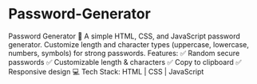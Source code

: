 # Password-Generator
Password Generator 🔐  A simple HTML, CSS, and JavaScript password generator. Customize length and character types (uppercase, lowercase, numbers, symbols) for strong passwords.  Features: ✅ Random secure passwords ✅ Customizable length &amp; characters ✅ Copy to clipboard ✅ Responsive design  💻 Tech Stack: HTML | CSS | JavaScript

